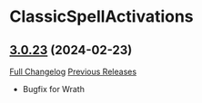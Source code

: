 # ClassicSpellActivations

## [3.0.23](https://github.com/rgd87/ClassicSpellActivations/tree/3.0.23) (2024-02-23)
[Full Changelog](https://github.com/rgd87/ClassicSpellActivations/compare/3.0.22...3.0.23) [Previous Releases](https://github.com/rgd87/ClassicSpellActivations/releases)

- Bugfix for Wrath  
